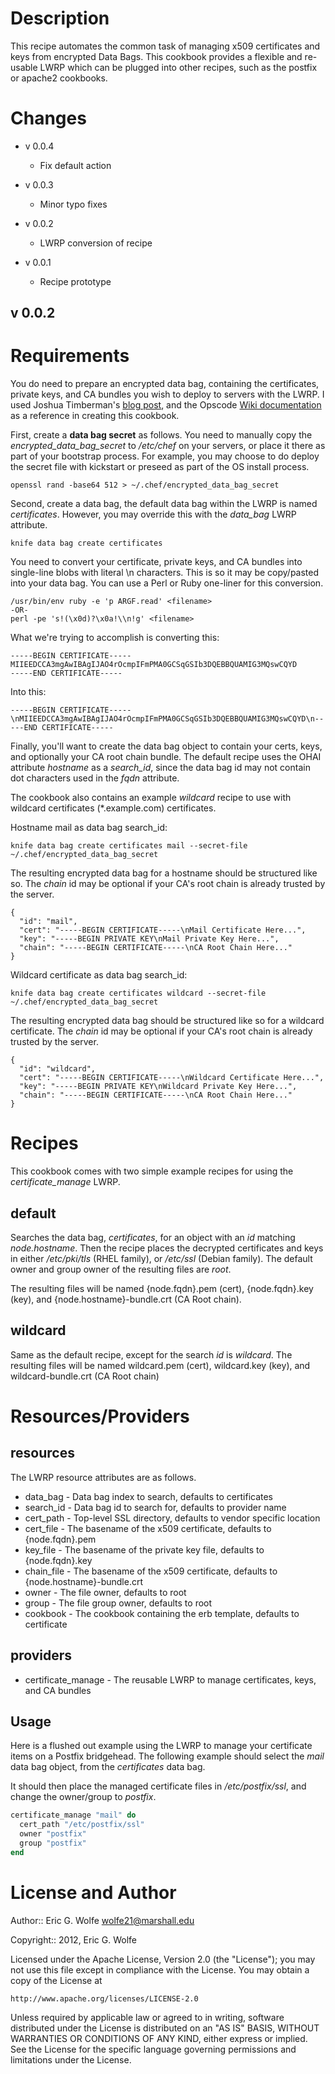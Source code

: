 Description
===========

This recipe automates the common task of managing x509 certificates and keys
from encrypted Data Bags.  This cookbook provides a flexible and re-usable
LWRP which can be plugged into other recipes, such as the postfix or apache2
cookbooks.

Changes
=======

* v 0.0.4
  - Fix default action

* v 0.0.3
  - Minor typo fixes

* v 0.0.2
  - LWRP conversion of recipe

* v 0.0.1
  - Recipe prototype

## v 0.0.2

Requirements
============

You do need to prepare an encrypted data bag, containing the certificates,
private keys, and CA bundles you wish to deploy to servers with the LWRP.
I used Joshua Timberman's [blog post](https://jtimberman.posterous.com/64227128),
and the Opscode [Wiki documentation](http://wiki.opscode.com/display/chef/Encrypted+Data+Bags)
as a reference in creating this cookbook.

First, create a **data bag secret** as follows.  You need to manually copy
the *encrypted_data_bag_secret* to */etc/chef* on your servers, or place it
there as part of your bootstrap process.  For example, you may choose to
do deploy the secret file with kickstart or preseed as part of the OS
install process. 

    openssl rand -base64 512 > ~/.chef/encrypted_data_bag_secret

Second, create a data bag, the default data bag within the LWRP is
named *certificates*.  However, you may override this with the
*data_bag* LWRP attribute.

    knife data bag create certificates

You need to convert your certificate, private keys, and CA bundles into
single-line blobs with literal \n characters.  This is so it may be
copy/pasted into your data bag.  You can use a Perl or Ruby one-liner for
this conversion.

    /usr/bin/env ruby -e 'p ARGF.read' <filename>
    -OR-
    perl -pe 's!(\x0d)?\x0a!\\n!g' <filename>

What we're trying to accomplish is converting this:

    -----BEGIN CERTIFICATE-----
    MIIEEDCCA3mgAwIBAgIJAO4rOcmpIFmPMA0GCSqGSIb3DQEBBQUAMIG3MQswCQYD
    -----END CERTIFICATE-----

Into this:

    -----BEGIN CERTIFICATE-----\nMIIEEDCCA3mgAwIBAgIJAO4rOcmpIFmPMA0GCSqGSIb3DQEBBQUAMIG3MQswCQYD\n-----END CERTIFICATE-----

Finally, you'll want to create the data bag object to contain your certs,
keys, and optionally your CA root chain bundle.  The default recipe uses
the OHAI attribute *hostname* as a *search_id*, since the data bag id may not 
contain dot characters used in the *fqdn* attribute.

The cookbook also contains an example *wildcard* recipe to use with wildcard
certificates (\*.example.com) certificates.

Hostname mail as data bag search_id:

    knife data bag create certificates mail --secret-file ~/.chef/encrypted_data_bag_secret

The resulting encrypted data bag for a hostname should be structured like so.
The *chain* id may be optional if your CA's root chain is already trusted by the
server.

    {
      "id": "mail",
      "cert": "-----BEGIN CERTIFICATE-----\nMail Certificate Here...",
      "key": "-----BEGIN PRIVATE KEY\nMail Private Key Here...",
      "chain": "-----BEGIN CERTIFICATE-----\nCA Root Chain Here..."
    }


Wildcard certificate as data bag search_id:

    knife data bag create certificates wildcard --secret-file ~/.chef/encrypted_data_bag_secret

The resulting encrypted data bag should be structured like so for a wildcard
certificate.  The *chain* id may be optional if your CA's root chain is already
trusted by the server.

    {
      "id": "wildcard",
      "cert": "-----BEGIN CERTIFICATE-----\nWildcard Certificate Here...",
      "key": "-----BEGIN PRIVATE KEY\nWildcard Private Key Here...",
      "chain": "-----BEGIN CERTIFICATE-----\nCA Root Chain Here..."
    }


Recipes
=======

This cookbook comes with two simple example recipes for using the *certificate_manage* LWRP.

default
-------

Searches the data bag, *certificates*, for an object with an *id* matching
*node.hostname*.  Then the recipe places the decrypted certificates and keys
in either */etc/pki/tls* (RHEL family), or */etc/ssl* (Debian family).  The
default owner and group owner of the resulting files are *root*.

The resulting files will be named {node.fqdn}.pem (cert),
{node.fqdn}.key (key), and {node.hostname}-bundle.crt (CA Root chain).

wildcard
--------

Same as the default recipe, except for the search *id* is *wildcard*.
The resulting files will be named wildcard.pem (cert), wildcard.key (key),
and wildcard-bundle.crt (CA Root chain)

Resources/Providers
===================

resources
---------

The LWRP resource attributes are as follows.

  * data_bag - Data bag index to search, defaults to certificates
  * search_id - Data bag id to search for, defaults to provider name
  * cert_path - Top-level SSL directory, defaults to vendor specific location
  * cert_file - The basename of the x509 certificate, defaults to {node.fqdn}.pem
  * key_file - The basename of the private key file, defaults to {node.fqdn}.key
  * chain_file - The basename of the x509 certificate, defaults to {node.hostname}-bundle.crt
  * owner - The file owner, defaults to root
  * group - The file group owner, defaults to root
  * cookbook - The cookbook containing the erb template, defaults to certificate

providers
---------

  * certificate_manage - The reusable LWRP to manage certificates, keys, and CA bundles

Usage
-----

Here is a flushed out example using the LWRP to manage your certificate
items on a Postfix bridgehead.  The following example should select the
*mail* data bag object, from the *certificates* data bag.

It should then place the managed certificate files in */etc/postfix/ssl*,
and change the owner/group to *postfix*.

```ruby
certificate_manage "mail" do
  cert_path "/etc/postfix/ssl"
  owner "postfix"
  group "postfix"
end
```      

License and Author
==================

Author:: Eric G. Wolfe <wolfe21@marshall.edu> 

Copyright:: 2012, Eric G. Wolfe

Licensed under the Apache License, Version 2.0 (the "License");
you may not use this file except in compliance with the License.
You may obtain a copy of the License at

    http://www.apache.org/licenses/LICENSE-2.0

Unless required by applicable law or agreed to in writing, software
distributed under the License is distributed on an "AS IS" BASIS,
WITHOUT WARRANTIES OR CONDITIONS OF ANY KIND, either express or implied.
See the License for the specific language governing permissions and
limitations under the License.
